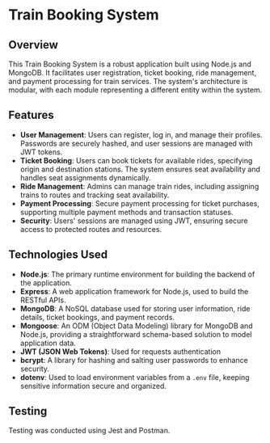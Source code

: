 # Train Booking System

## Overview

This Train Booking System is a robust application built using Node.js and MongoDB. It facilitates user registration, ticket booking, ride management, and payment processing for train services. The system's architecture is modular, with each module representing a different entity within the system.

## Features

- **User Management**: Users can register, log in, and manage their profiles. Passwords are securely hashed, and user sessions are managed with JWT tokens.
- **Ticket Booking**: Users can book tickets for available rides, specifying origin and destination stations. The system ensures seat availability and handles seat assignments dynamically.
- **Ride Management**: Admins can manage train rides, including assigning trains to routes and tracking seat availability.
- **Payment Processing**: Secure payment processing for ticket purchases, supporting multiple payment methods and transaction statuses.
- **Security**: Users' sessions are managed using JWT, ensuring secure access to protected routes and resources.

## Technologies Used

- **Node.js**: The primary runtime environment for building the backend of the application.
- **Express**: A web application framework for Node.js, used to build the RESTful APIs.
- **MongoDB**: A NoSQL database used for storing user information, ride details, ticket bookings, and payment records.
- **Mongoose**: An ODM (Object Data Modeling) library for MongoDB and Node.js, providing a straightforward schema-based solution to model application data.
- **JWT (JSON Web Tokens)**: Used for requests authentication
- **bcrypt**: A library for hashing and salting user passwords to enhance security.
- **dotenv**: Used to load environment variables from a `.env` file, keeping sensitive information secure and organized.

## Testing

Testing was conducted using Jest and Postman.

